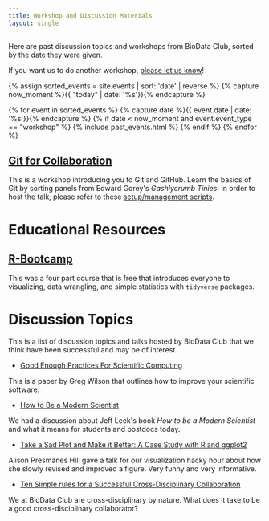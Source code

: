 ```yaml
---
title: Workshop and Discussion Materials
layout: single
---
```

Here are past discussion topics and workshops from BioData Club, sorted by the date they were given.

If you want us to do another workshop, [please let us know](https://biodata-club.github.io/teaching/)!

{% assign sorted_events = site.events | sort: 'date' | reverse %}
{% capture now_moment %}{{ "today" | date: '%s'}}{% endcapture %}

{% for event in sorted_events %}
    {% capture date %}{{ event.date | date: '%s'}}{% endcapture %}
     {% if date < now_moment and event.event_type == "workshop" %}
      {% include past_events.html %}
      {% endif %}
{% endfor %}

## [Git for Collaboration](https://github.com/probinso/introduction-git)

This is a workshop introducing you to Git and GitHub. Learn the basics of Git by sorting panels from Edward Gorey's *Gashlycrumb Tinies*. In order to host the talk, please refer to these [setup/management scripts](https://github.com/probinso/ABC).

# Educational Resources

## [R-Bootcamp](https://r-bootcamp.netlify.com)

This was a four part course that is free that introduces everyone to visualizing, data wrangling, and simple statistics with `tidyverse` packages.

# Discussion Topics

This is a list of discussion topics and talks hosted by BioData Club that we think have been successful and may be of interest

+ [Good Enough Practices For Scientific Computing](http://journals.plos.org/ploscompbiol/article?id=10.1371/journal.pcbi.1005510) 
  
This is a paper by Greg Wilson that outlines how to improve your scientific software.

+ [How to Be a Modern Scientist](https://www.scribd.com/document/325829082/Modern-Scientist) 

We had a discussion about Jeff Leek's book *How to be a Modern Scientist* and what it means for students and postdocs today. 

+ [Take a Sad Plot and Make it Better: A Case Study with R and ggplot2](https://apreshill.github.io/ohsu-biodatavis/slides.html) 
  
Alison Presmanes Hill gave a talk for our visualization hacky hour about how she slowly revised and improved a figure. Very funny and very informative.

+ [Ten Simple rules for a Successful Cross-Disciplinary Collaboration](http://journals.plos.org/ploscompbiol/article?id=10.1371/journal.pcbi.1004214)

We at BioData Club are cross-disciplinary by nature. What does it take to be a good cross-disciplinary collaborator?

